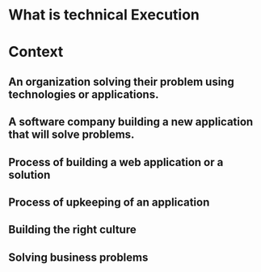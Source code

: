 # What is technical Execution 

# Context 
## An organization solving their problem using technologies or applications. 
## A software company building a new application that will solve problems. 
## Process of building a web application or a solution 
## Process of upkeeping of an application 
## Building the right culture 
## Solving business problems
